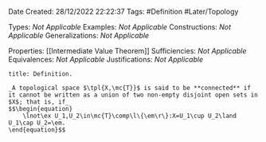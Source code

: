 <div class="topSpace"></div>

Date Created: 28/12/2022 22:22:37
Tags: #Definition #Later/Topology

Types: _Not Applicable_
Examples: _Not Applicable_
Constructions: _Not Applicable_
Generalizations: _Not Applicable_

Properties: [[Intermediate Value Theorem]]
Sufficiencies: _Not Applicable_
Equivalences: _Not Applicable_
Justifications: _Not Applicable_

``` ad-Definition
title: Definition.

_A topological space $\tpl{X,\mc{T}}$ is said to be **connected** if it cannot be written as a union of two non-empty disjoint open sets in $X$; that is, if_
$$\begin{equation}
    \lnot\ex U_1,U_2\in\mc{T}\comp\l\{\em\r\}:X=U_1\cup U_2\land U_1\cap U_2=\em.
\end{equation}$$

```
